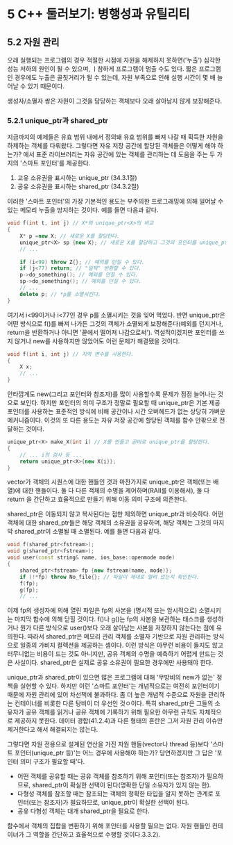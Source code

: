 # 5 C++ 둘러보기: 병행성과 유틸리티

## 5.2 자원 관리
오래 실행되는 프로그램의 경우 적절한 시점에 자원을 해제하지 못하면('누출') 심각한 성능 저하의 원인이 될 수 있으며, ㅣ참하게 프로그램이 멈출 수도 있다. 짧은 프로그램인 경우에도 누출은 골칫거리가 될 수 있는데, 자원 부족으로 인해 실행 시간이 몇 배 늘어날 수 있기 때문이다.

생성자/소멸자 쌍은 자원이 그것을 담당하는 객체보다 오래 살아남지 않게 보장해준다.

### 5.2.1 unique_ptr과 shared_ptr
지금까지의 예제들은 유효 범위 내에서 정의돼 유효 범위를 빠져 나갈 때 획득한 자원을 하제하는 객체를 다뤄왔다. 그렇다면 자유 저장 공간에 할당된 객체들은 어떻게 해야 하는가? <memory>에서 표준 라이브러리는 자유 공간에 있는 객체를 관리하는 데 도움을 주는 두 가지의 '스마트 포인터'를 제공한다.

1. 고유 소유권을 표시하는 unique_ptr (34.3.1절)
2. 공유 소유권을 표시하는 shared_ptr (34.3.2절)

이러한 '스마트 포인터'의 가장 기본적인 용도는 부주의한 프로그래밍에 의해 일어날 수 있는 메모리 누출을 방지하는 것이다. 예를 들면 다음과 같다.
```C++
void f(int t, int j) // X*와 unique_ptr<X>의 비교
{
    X* p =new X; // 새로운 X를 할당한다.
    unique_ptr<X> sp {new X}; // 새로운 X를 할당하고 그것의 포인터를 unique_ptr에 넣는다.
    // ...
    
    if (i<99) throw Z{}; // 예외를 던질 수 있다.
    if (j<77) return; // "일찍" 반환할 수 있다.
    p->do_something(); // 예외를 던질 수 있다.
    sp->do_something(); // 예외를 던질 수 있다.
    // ...
    delete p; // *p를 소멸시킨다.
}
```
여기서 i<99이거나 i<77인 경우 p를 소멸시키는 것을 잊어 먹었다. 반면 unique_ptr은 어떤 방식으로 f()를 빠져 나가든 그것의 객체가 소멸되게 보장해준다(예외를 던지거나, return을 반환하거나 아니면 '끝에서 떨어져 나감으로써'). 역설적이겠지만 포인터를 쓰지 않거나 new를 사용하지만 않았어도 이런 문제가 해결됐을 것이다.
```C++
void f(int i, int j) // 지역 변수를 사용한다.
{
    X x;
    // ...
}
```
안타깝게도 new(그리고 포인터와 참조자)를 많이 사용할수록 문제가 점점 늘어나는 것으로 보인다. 하지만 포인터의 의미 구조가 정말로 필요할 때 unique_ptr은 기본 제공 포인터를 사용하는 표준적인 방식에 비해 공간이나 시간 오버헤드가 없는 상당히 가벼운 메커니즘이다. 이것의 또 다른 용도는 자유 저장 공간에 할당된 객체를 함수 안팎으로 전달하는 것이다.
```C++
unique_ptr<X> make_X(int i) // X를 만들고 곧바로 unique_ptr을 할당한다.
{
    // ... i의 검사 등 ...
    return unique_ptr<X>{new X{i}};
}
```
vector가 객체의 시퀀스에 대한 핸들인 것과 마찬가지로 unique_ptr은 객체(또는 배열)에 대한 핸들이다. 둘 다 다른 객체의 수명을 제어하며(RAII를 이용해서), 둘 다 return 을 간단하고 효율적으로 만들기 위해 이동 의미 구조에 의존한다.

shared_ptr은 이동되지 않고 복사된다는 점만 제외하면 unique_ptr과 비슷하다. 어떤 객체에 대한 shared_ptr들은 해당 객체의 소유권을 공유하며, 해당 객체는 그것의 마지막 shared_ptr이 소멸될 때 소멸된다. 예를 들면 다음과 같다.
```C++
void f(shared_ptr<fstream>);
void g(shared_ptr<fstream>);
void user(const string& name, ios_base::openmode mode)
{
    shared_ptr<fstream> fp {new fstream(name, mode)};
    if (!*fp) throw No_file{}; // 파일이 제대로 열려 있는지 확인한다.
    f(fp);
    g(fp);
    // ...
``` 
이제 fp의 생성자에 의해 열린 파일은 fp의 사본을 (명시적 또는 암시적으로) 소멸시키는 마지막 함수에 의해 닫힐 것이다. f()나 g()는 fp의 사본을 보관하는 태스크를 생성하거나 뭔가 다른 방식으로 user()보다 오래 살아남는 사본을 저장하지 않는다는 점에 유의한다. 따라서 shared_ptr은 메모리 관리 객체를 소멸자 기반으로 자원 관리하는 방식으로 일종의 가비지 컬렉션을 제공하는 셈이다. 이런 방식은 아무런 비용이 들지도 않고 터무니없는 비용이 드는 것도 아니지만, 공유 객체의 수명을 예측하기 어렵게 만드는 것은 사실이다. shared_ptr은 실제로 공유 소유권이 필요한 경우에만 사용돼야 한다.

unique_ptr과 shared_ptr이 있으면 많은 프로그램에 대해 '무방비의 new가 없는' 정책을 실현할 수 있다. 하지만 이런 '스마트 포인터'는 개념적으로는 여전히 포인터이기 때문에 자원 관리에 있어 차선책에 불과하다. 좀 더 높은 개념적 수준으로 자원을 관리하는 컨테이너를 비롯한 다른 탕비이 더 우선인 것ㅇ이다. 특히 shared_ptr은 그들의 소유자가 공유 객체를 읽거나 공유 객체에 기록하기 위해 필요한 아무런 규칙도 자체적으로 제공하지 못한다. 데이터 경합(41.2.4)과 다른 형태의 혼란은 그저 자원 관리 이슈만 제거한다고 해서 해결되지는 않는다.

그렇다면 자원 전용으로 설계된 연산을 가진 자원 핸들(vector나 thread 등)보다 '스마트 포인터(unique_ptr 등)'는 어느 경우에 사용해야 하는가? 당연하겠지만 그 답은 '포인터 의미 구조가 필요할 때'다.

- 어떤 객체를 공유할 때는 공유 객체를 참조하기 위해 포인터(또는 참조자)가 필요하므로, shared_ptr이 확실한 선택이 된다(명확한 단일 소유자가 있지 않는 한).
- 다형성 객체를 참조할 때는 참조되는 객체의 정확한 타입을 알지 못하는 관계로 포인터(또는 참조자)가 필요하므로, unique_ptr이 확실한 선택이 된다.
- 공유 다형성 객체는 대개 shared_ptr을 필요로 한다.

함수에서 객체의 집합을 변환하기 위해 포인터를 사용할 필요는 없다. 자원 핸들인 컨테이너가 그 역할을 간단하고 효율적으로 수행할 것이다.3.3.2).
